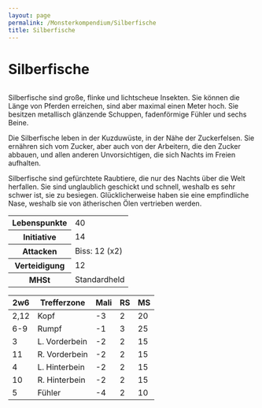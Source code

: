 ```yaml
---
layout: page
permalink: /Monsterkompendium/Silberfische
title: Silberfische
---
```


# Silberfische

<img alt="" src="{{ site.baseurl }}/assets/pics/weltenbuch/gallery/monster/tn2/silberfisch.jpg"/>

Silberfische sind große, flinke und lichtscheue Insekten. Sie können die Länge von Pferden erreichen, sind aber maximal einen Meter hoch. Sie besitzen metallisch glänzende Schuppen, fadenförmige Fühler und sechs Beine.

Die Silberfische leben in der Kuzduwüste, in der Nähe der Zuckerfelsen. Sie ernähren sich vom Zucker, aber auch von der Arbeitern, die den Zucker abbauen, und allen anderen Unvorsichtigen, die sich Nachts im Freien aufhalten.

Silberfische sind gefürchtete Raubtiere, die nur des Nachts über die Welt herfallen. Sie sind unglaublich geschickt und schnell, weshalb es sehr schwer ist, sie zu besiegen. Glücklicherweise haben sie eine empfindliche Nase, weshalb sie von ätherischen Ölen vertrieben werden.

<table  >
<tbody>
<tr><th>Lebenspunkte</th><td>40</td></tr>
<tr><th>Initiative</th><td>14</td></tr>
<tr><th>Attacken</th><td>Biss: 12 (x2)</td></tr>
<tr><th>Verteidigung</th><td>12</td></tr>
<tr><th>MHSt</th><td>Standardheld</td></tr>
</tbody>
</table>
<table  >
<thead>
<tr><th>2w6</th><th>Trefferzone</th><th>Mali</th><th>RS</th><th>MS</th></tr>
</thead>
<tbody>
<tr><td>2,12</td><td>Kopf</td><td>-3</td><td>2</td><td>20</td></tr>
<tr><td>6-9</td><td>Rumpf</td><td>-1</td><td>3</td><td>25</td></tr>
<tr><td>3</td><td>L. Vorderbein</td><td>-2</td><td>2</td><td>15</td></tr>
<tr><td>11</td><td>R. Vorderbein</td><td>-2</td><td>2</td><td>15</td></tr>
<tr><td>4</td><td>L. Hinterbein</td><td>-2</td><td>2</td><td>15</td></tr>
<tr><td>10</td><td>R. Hinterbein</td><td>-2</td><td>2</td><td>15</td></tr>
<tr><td>5</td><td>Fühler</td><td>-4</td><td>2</td><td>10</td></tr>
</tbody>
</table>
